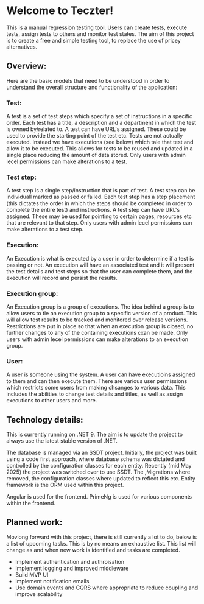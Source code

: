 # Welcome to Teczter!

This is a manual regression testing tool. Users can create tests, execute tests, assign tests to others and monitor test states. The aim of this project is to create a free and simple testing tool, to replace the use of pricey alternatives.

## Overview:

Here are the basic models that need to be understood in order to understand the overall structure and functionality of the application:

### Test:
A test is a set of test steps which specify a set of instructions in a specific order. Each test has a title, a description and a department in which the test is owned by/related to. A test can have URL's assigned. These could be used to provide the starting point of the test etc. Tests are not actually executed. Instead we have executions (see below) which tale that test and allow it to be executed. This allows for tests to be reused and updated in a single place reducing the amount of data stored. Only users with admin lecel permissions can make alterations to a test.

### Test step:
A test step is a single step/instruction that is part of test. A test step can be individuall marked as passed or failed. Each test step has a step placement (this dictates the order in which the steps should be completed in order to complete the entire test) and instructions. A test step can have URL's assigned. These may be used for pointing to certain pages, resources etc that are relevant to that step. Only users with admin lecel permissions can make alterations to a test step.

### Execution:
An Execution is what is executed by a user in order to determine if a test is passing or not. An execution will have an associated test and it will present the test details and test steps so that the user can complete them, and the execution will record and persist the results.

### Execution group:
An Execution group is a group of executions. The idea behind a group is to allow users to tie an execution group to a specific version of a product. This will allow test results to be tracked and monitored over release versions. Restrictions are put in place so that when an execution group is closed, no further changes to any of the containing executions cxan be made. Only users with admin lecel permissions can make alterations to an execution group.

### User:
A user is someone using the system. A user can have executioins assigned to them and can then execute them. There are various user permissions which restricts some users from making chsanges to various data. This includes the abilities to change test details and titles, as well as assign executions to other users and more.

## Technology details:
This is currently running on .NET 9. The aim is to update the project to always use the latest stable version of .NET.

The database is managed via an SSDT project. Initially, the project was built using a code first approach, where database schema was dictated and controlled by the configuration classes for each entity. Recently (mid May 2025) the project was switched over to use SSDT. The ,Migrations where removed, the configuration classes where updated to reflect this etc. Entity framework is the ORM used within this project.

Angular is used for the frontend. PrimeNg is used for various components within the frontend.

## Planned work:
Moviong forward with this project, there is still currently a lot to do, below is a list of upcoming tasks. This is by no means an exhaustive list. This list will change as and when new work is identified and tasks are completed.

* Implement authentication and authroisation
* Implement logging and improved middleware
* Build MVP UI
* Implement notification emails
* Use domain events and CQRS where appropriate to reduce coupling and improve scalability
